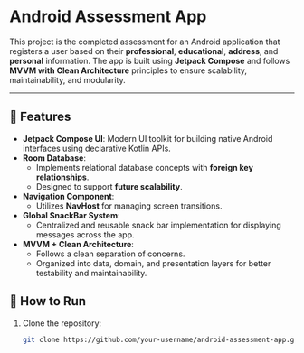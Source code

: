 # Android Assessment App

This project is the completed assessment for an Android application that registers a user based on their **professional**, **educational**, **address**, and **personal** information. The app is built using **Jetpack Compose** and follows **MVVM with Clean Architecture** principles to ensure scalability, maintainability, and modularity.

---

## 🚀 Features

- **Jetpack Compose UI**: Modern UI toolkit for building native Android interfaces using declarative Kotlin APIs.
- **Room Database**:
    - Implements relational database concepts with **foreign key relationships**.
    - Designed to support **future scalability**.
- **Navigation Component**:
    - Utilizes **NavHost** for managing screen transitions.
- **Global SnackBar System**:
    - Centralized and reusable snack bar implementation for displaying messages across the app.
- **MVVM + Clean Architecture**:
    - Follows a clean separation of concerns.
    - Organized into data, domain, and presentation layers for better testability and maintainability.

## 📱 How to Run

1. Clone the repository:
   ```bash
   git clone https://github.com/your-username/android-assessment-app.git